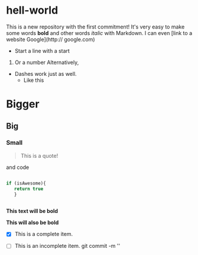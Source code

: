 # hell-world

This is a new repository with the first commitment! 
It's very easy to make some words **bold** and other words *italic* with Markdown.
I can even [link to a website Google](http:// google.com)
* Start a line with a start 
1. Or a number
Alternatively, 
- Dashes work just as well.
   - Like this

# Bigger
## Big
### Small

> This is a quote!

and code

```javascript

if (isAwesome){
   return true
   }
   
```

**This text will be bold**

__This will also be bold__

- [x] This is a complete item.
- [ ] This is an incomplete item.  git commit -m '<Comment on what has been updated>'


